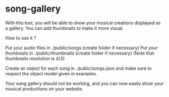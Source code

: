 # song-gallery

With this tool, you will be able to show your musical creations displayed as a gallery. You can add thumbnails to make it more visual.

How to use it ?

Put your audio files in ./public/songs (create folder if necessary)
Put your thumbnails in ./public/thumbnails (create folder if necessary)
(Note that thumbnails resolution is 4/3)

Create an object for each song in ./pubic/songs.json and make sure to respect the object model given in examples.

Your song gallery should not be working, and you can now easily show your musical productions on your website.
